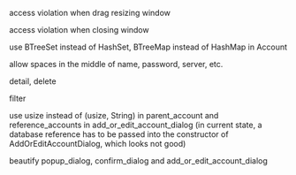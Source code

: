 access violation when drag resizing window

access violation when closing window

use BTreeSet instead of HashSet, BTreeMap instead of HashMap in Account

allow spaces in the middle of name, password, server, etc.

detail, delete

filter

use usize instead of (usize, String) in parent_account and reference_accounts
in add_or_edit_account_dialog (in current state, a database reference has to be
passed into the constructor of AddOrEditAccountDialog, which looks not good)

beautify popup_dialog, confirm_dialog and add_or_edit_account_dialog

